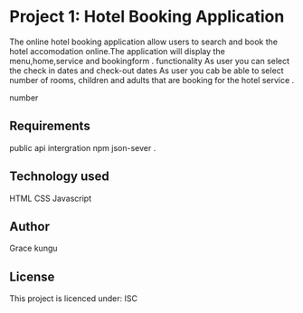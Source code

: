 # Project 1: Hotel Booking Application 

The online hotel booking application allow users to search and book the hotel accomodation online.The application will display the menu,home,service and bookingform .
functionality
As user you can select the check in dates and check-out dates
As user you cab be able to select number of rooms, children and adults that are booking for the hotel service . 


number
## Requirements

public api intergration 
npm
json-sever .

## Technology used
HTML 
CSS 
Javascript 

## Author
Grace kungu

## License
This project is licenced under: ISC